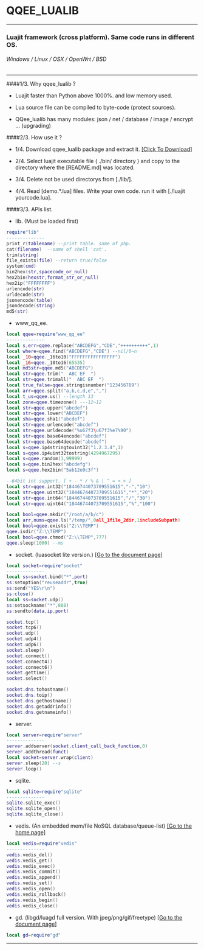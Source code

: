 # QQEE_LUALIB

***

### Luajit framework (cross platform). Same code runs in different OS.
###### Windows / Linux / OSX / OpenWrt / BSD

***

####1/3. Why qqee_lualib ?   

* Luajit faster than Python above 1000%. and low memory used.

* Lua source file can be compiled to byte-code (protect sources).

* QQee_lualib has many modules: json / net / database / image / encrypt ... (upgrading)

####2/3. How use it ?    

* 1/4. Download qqee_lualib package and extract it. <a href="https://github.com/qqee/qqee_lualib/archive/master.zip">[Click To Download]</a>  

* 2/4. Select luajit executable file ( ./bin/ directory ) and copy to the directory where the [README.md] was located.

* 3/4. Delete not be used directorys from [./lib/].

* 4/4. Read [demo.*.lua] files. Write your own code. run it with [./luajit yourcode.lua].

####3/3. APIs list.

* lib. (Must be loaded first)

```lua
require"lib"
--------------
print_r(tablename) --print table. same of php.
cat(filename)  --same of shell 'cat'.
trim(string)
file_exists(file) --return true/false
system(cmd)
bin2hex(str,spacecode_or_null)
hex2bin(hexstr,format_str_or_null)
hex2ip("FFFFFFFF")
urlencode(str)
urldecode(str)
jsonencode(table)
jsondecode(string)
md5(str)
```

* www_qq_ee.   

```lua
local qqee=require"www_qq_ee"
--------------
local s,err=qqee.replace("ABCDEFG","CDE","++++++++++",1)
local where=qqee.find("ABCDEFG","CDE") --nil/0~n
local _10=qqee._16to10("FFFFFFFFFFFFFFFF")
local _16=qqee._10to16(65535)
local md5str=qqee.md5("ABCDEFG")
local str=qqee.trim("  ABC EF  ")
local str=qqee.trimall("  ABC EF  ")
local true_false=qqee.stringisnumber("123456789")
local arr=qqee.split("a,b,c,d,e",",")
local t_us=qqee.us() --length 13
local zone=qqee.timezone() ---12~12
local str=qqee.upper("abcdef")
local str=qqee.lower("ABCDEF")
local sha=qqee.sha1("abcdef")
local str=qqee.urlencode("abcdef")
local str=qqee.urldecode("%u67f3\u67f3%e7%90")
local str=qqee.base64encode("abcdef")
local str=qqee.base64decode("abcdef")
local s=qqee.ip4stringtouint32("1.2.3.4",1)
local s=qqee.ip4uint32tostring(4294967295)
local s=qqee.random(1,99999)
local s=qqee.bin2hex("abcdefg")
local s=qqee.hex2bin("5ab12e0c3f")

--64bit int support. [ + - * / % & | ^ = < > ]
local str=qqee.int32("18446744073709551615","-","10")
local str=qqee.uint32("18446744073709551615","*","20")
local str=qqee.int64("18446744073709551615","/","30")
local str=qqee.uint64("18446744073709551615","%","100")

local bool=qqee.mkdir("/root/a/b/c")
local arr,nums=qqee.ls("/temp/",0all_1file_2dir,1includeSubpath)
local bool=qqee.exists("Z:\\TEMP")
qqee.isdir("Z:\\TEMP")
local bool=qqee.chmod("Z:\\TEMP",777)
qqee.sleep(1000) --ms
```

* socket. (luasocket lite version.) <a href="http://w3.impa.br/~diego/software/luasocket/">[Go to the document page]</a>

```lua
local socket=require"socket"
--------------
local ss=socket.bind("*",port)
ss:setoption("reuseaddr",true)
ss:send("YES\r\n")
ss:close()
local ss=socket.udp()
ss:setsockname("*",888)
ss:sendto(data,ip,port)

socket.tcp()
socket.tcp6()
socket.udp()
socket.udp4()
socket.udp6()
socket.sleep()
socket.connect()
socket.connect4()
socket.connect6()
socket.gettime()
socket.select()

socket.dns.tohostname()
socket.dns.toip()
socket.dns.gethostname()
socket.dns.getaddrinfo()
socket.dns.getnameinfo()
```

* server.    

```lua
local server=require"server"
--------------
server.addserver(socket,client_call_back_function,0)
server.addthread(funct)
local socket=server.wrap(client)
server.sleep(20) --s
server.loop()
```

* sqlite.    

```lua
local sqlite=require"sqlite"
--------------
sqlite.sqlite_exec()
sqlite.sqlite_open()
sqlite.sqlite_close()
```

* vedis. (An embedded mem/file NoSQL database/queue-list) <a href="https://vedis.symisc.net/">[Go to the home page]</a>

```lua
local vedis=require"vedis"
--------------
vedis.vedis_del()
vedis.vedis_get()
vedis.vedis_exec()
vedis.vedis_commit()
vedis.vedis_append()
vedis.vedis_set()
vedis.vedis_open()
vedis.vedis_rollback()
vedis.vedis_begin()
vedis.vedis_close()
```

* gd. (libgd/luagd full version. With jpeg/png/gif/freetype) <a href="http://www.luteus.biz/Download/LoriotPro_Doc/LUA/LUA_For_Windows/luagd/index.html">[Go to the document page]</a>

```lua
local gd=require"gd"
```


***
